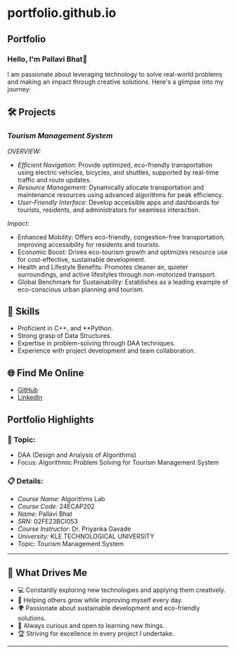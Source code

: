# portfolio.github.io
## Portfolio

### Hello, I'm Pallavi Bhat👋

I am passionate about leveraging technology to solve real-world problems and making an impact through creative solutions. Here's a glimpse into my journey:  

## 🛠 Projects

### *Tourism Management System*  

*OVERVIEW:*  

- *Efficient Navigation:* Provide optimized, eco-friendly transportation using electric vehicles, bicycles, and shuttles, supported by real-time traffic and route updates.
- *Resource Management:* Dynamically allocate transportation and maintenance resources using advanced algorithms for peak efficiency.
- *User-Friendly Interface:* Develop accessible apps and dashboards for tourists, residents, and administrators for seamless interaction.

*Impact:*  

- Enhanced Mobility: Offers eco-friendly, congestion-free transportation, improving accessibility for residents and tourists.
- Economic Boost: Drives eco-tourism growth and optimizes resource use for cost-effective, sustainable development.
- Health and Lifestyle Benefits: Promotes cleaner air, quieter surroundings, and active lifestyles through non-motorized transport.
- Global Benchmark for Sustainability: Establishes as a leading example of eco-conscious urban planning and tourism.

## 🚀 Skills  

- Proficient in C++, and **Python.  
- Strong grasp of Data Structures.  
- Expertise in problem-solving through DAA techniques.  
- Experience with project development and team collaboration.  

## 🌐 Find Me Online

- [GitHub](https://github.com/Pallavimbhat)
- [LinkedIn](https://www.linkedin.com/in/pallavi-bhat-6a8a15300?utm_source=share&utm_campaign=share_via&utm_content=profile&utm_medium=android_app)



## Portfolio Highlights

### 🎯 Topic: 

- DAA (Design and Analysis of Algorithms)  
- Focus: Algorithmic Problem Solving for Tourism Management System  

### 📋 Details:

- *Course Name:* Algorithms Lab 
- *Course Code:* 24ECAP202  
- *Name:* Pallavi Bhat 
- *SRN:* 02FE23BCI053
- *Course Instructor:* Dr. Priyanka Gavade  
- *University:* KLE TECHNOLOGICAL UNIVERSITY
- Topic: Tourism Management System

---

## 🎨 What Drives Me  
- 💻 Constantly exploring new technologies and applying them creatively.  
- 🤝 Helping others grow while improving myself every day.  
- 🌍 Passionate about sustainable development and eco-friendly solutions.
- 🧠 Always curious and open to learning new things.  
- 🏆 Striving for excellence in every project I undertake.  

---
